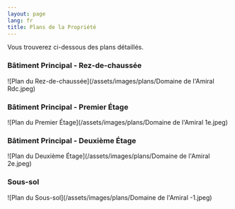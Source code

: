 ```yaml
---
layout: page
lang: fr
title: Plans de la Propriété
---
```


Vous trouverez ci-dessous des plans détaillés.

### Bâtiment Principal - Rez-de-chaussée
![Plan du Rez-de-chaussée](/assets/images/plans/Domaine de l'Amiral Rdc.jpeg)

### Bâtiment Principal - Premier Étage
![Plan du Premier Étage](/assets/images/plans/Domaine de l'Amiral 1e.jpeg)

### Bâtiment Principal - Deuxième Étage
![Plan du Deuxième Étage](/assets/images/plans/Domaine de l'Amiral 2e.jpeg)

### Sous-sol
![Plan du Sous-sol](/assets/images/plans/Domaine de l'Amiral -1.jpeg)